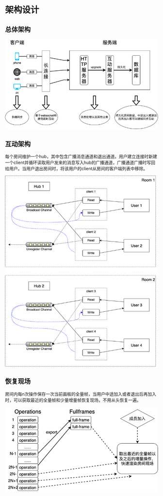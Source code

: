 # 架构设计

## 总体架构

![总体架构](./images/总体架构.png)

## 互动架构

每个房间维护一个hub，其中包含广播消息通道和退出通道。用户建立连接时新建一个client并循环读取用户发来的消息写入hub的广播通道，广播通道广播时写回给用户。当用户退出房间时，将该用户的client从房间的客户端列表中移除。

![互动架构](./images/互动架构.png)

## 恢复现场

房间内每n次操作保存一次当前画板的全量帧，当用户中途加入或者退出后再加入时，可以获取最近的全量帧和少量增量帧恢复现场，不用从头恢复一遍。

![恢复现场](./images/恢复现场.png)